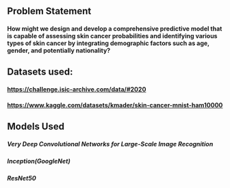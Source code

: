 ## Problem Statement 
#### How might we design and develop a comprehensive predictive model that is capable of assessing skin cancer probabilities and identifying various types of skin cancer by integrating demographic factors such as age, gender, and potentially nationality?

## Datasets used:
#### https://challenge.isic-archive.com/data/#2020
#### https://www.kaggle.com/datasets/kmader/skin-cancer-mnist-ham10000


## Models Used
##### Very Deep Convolutional Networks for Large-Scale Image Recognition
##### Inception(GoogleNet)
##### ResNet50
